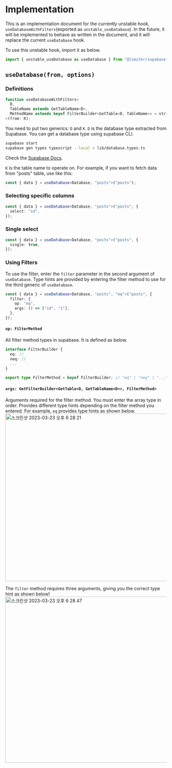 # Implementation

This is an implementation document for the currently unstable hook,
`useDatabaseWithFilters`(exported as `unstable_useDatabase`).
In the future, it will be implemented to behave as written in the document, and it will replace the current `useDatabase` hook.

To use this unstable hook, import it as below.

```ts
import { unstable_useDatabase as useDatabase } from "@limitkr/supabase-hooks/unstable";
```

## `useDatabase(from, options)`

### Definitions

```ts
function useDatabaseWithFilters<
  D,
  TableName extends GetTableName<D>,
  MethodName extends keyof FilterBuilder<GetTable<D, TableName>> = string
>(from: K);
```

You need to put two generics: `D` and `K`. `D` is the database type extracted from Supabase. You can get a database type using supabase CLI.

```bash
supabase start
supabase gen types typescript --local > lib/database.types.ts
```

Check the [Supabase Docs](https://supabase.com/docs/reference/javascript/typescript-support).

`K` is the table name to operate on. For example, if you want to fetch data from "posts" table, use like this:

```ts
const { data } = useDatabase<Database, "posts">("posts");
```

### Selecting specific columns

```ts
const { data } = useDatabase<Database, "posts">("posts", {
  select: "id",
});
```

### Single select

```ts
const { data } = useDatabase<Database, "posts">("posts", {
  single: true,
});
```

### Using Filters

To use the filter, enter the `filter` parameter in the second argument of `useDatabase`. Type hints are provided by entering the filter method to use for the third generic of `useDatabase`.

```ts
const { data } = useDatabase<Database, "posts", "eq">("posts", {
  filter: {
    op: "eq",
    args: () => ["id", "1"],
  },
});
```

#### `op: FilterMethod`

All filter method types in supabase. It is defined as below.

```ts
interface FilterBuilder {
  eq: //
  neq: //
  ...
}

export type FilterMethod = keyof FilterBuilder; // "eq" | "neq" | "..."
```

#### `args: GetFilterBuilder<GetTable<D, GetTableName<D>>, FilterMethod>`

Arguments required for the filter method. You must enter the array type in order. Provides different type hints depending on the filter method you entered. For example, `eq` provides type hints as shown below.
<img width="522" alt="스크린샷 2023-03-23 오후 6 28 21" src="https://user-images.githubusercontent.com/51485489/227160613-0fdcc48d-7c3a-4d21-b232-fe1a8f46bf8a.png">

The `filter` method requires three arguments, giving you the correct type hint as shown below!
<img width="517" alt="스크린샷 2023-03-23 오후 6 28 47" src="https://user-images.githubusercontent.com/51485489/227160863-de900bd3-f161-4d41-bceb-d9b7ced642d9.png">
